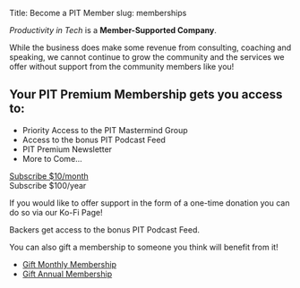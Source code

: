 Title: Become a PIT Member
slug: memberships

*Productivity in Tech* is a **Member-Supported Company**. 

While the business does make some revenue from consulting, coaching and speaking, we cannot continue to grow the community and the services we offer without support from the community members like you! 

<div class="jumbotron">
<h2>Your PIT Premium Membership gets you access to:</h2>
<ul>
<li>Priority Access to the PIT Mastermind Group</li>
<li>Access to the bonus PIT Podcast Feed</li>
<li>PIT Premium Newsletter</li>
<li>More to Come...</li>
</ul>
</p>
<div class="card-deck">
<div class="card border-0">
</a>
<a class="btn btn-primary btn-lg text-white" href="https://productivityintech.memberful.com/checkout?plan=21849">
Subscribe $10/month
</a>
</div>

<div class="card border-0">
<a class="btn btn-primary btn-lg text-white">
Subscribe $100/year
</a>
</div>
</div>

</div>

If you would like to offer support in the form of a one-time donation you can do so via our Ko-Fi Page!

<script type='text/javascript' src='https://ko-fi.com/widgets/widget_2.js'></script><script type='text/javascript'>kofiwidget2.init('Support PIT on Ko-fi', '#3394FA', 'R6R4KQDM');kofiwidget2.draw();</script>

Backers get access to the bonus PIT Podcast Feed.

You can also gift a membership to someone you think will benefit from it!

* [Gift Monthly Membership]()
* [Gift Annual Membership]()
